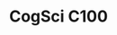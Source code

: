 ---
title: "CogSci C100"
bookFlatSection: false
bookHidden: false
bookCollapseSection: true
aliases:
    - /cogsci-c100/
weight: 1
---